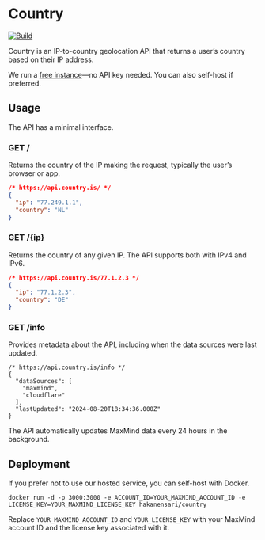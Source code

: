 # Country

[![Build](https://github.com/hakanensari/country/workflows/build/badge.svg)](https://github.com/hakanensari/country/actions)

Country is an IP-to-country geolocation API that returns a user’s country based on their IP address.

We run a <a href="https://api.country.is">free instance</a>—no API key
needed. You can also self-host if preferred.

## Usage

The API has a minimal interface.

### GET /

Returns the country of the IP making the request, typically the user’s browser or app.

```json
/* https://api.country.is/ */
{
  "ip": "77.249.1.1",
  "country": "NL"
}
```

### GET /{ip}

Returns the country of any given IP. The API supports both with IPv4 and IPv6.

```json
/* https://api.country.is/77.1.2.3 */
{
  "ip": "77.1.2.3",
  "country": "DE"
}
```

### GET /info

Provides metadata about the API, including when the data sources were last updated.

```
/* https://api.country.is/info */
{
  "dataSources": [
    "maxmind",
    "cloudflare"
  ],
  "lastUpdated": "2024-08-20T18:34:36.000Z"
}
```

The API automatically updates MaxMind data every 24 hours in the background.

## Deployment

If you prefer not to use our hosted service, you can self-host with Docker.

```
docker run -d -p 3000:3000 -e ACCOUNT_ID=YOUR_MAXMIND_ACCOUNT_ID -e LICENSE_KEY=YOUR_MAXMIND_LICENSE_KEY hakanensari/country
```

Replace `YOUR_MAXMIND_ACCOUNT_ID` and `YOUR_LICENSE_KEY` with your MaxMind account ID and the license key associated with it.
